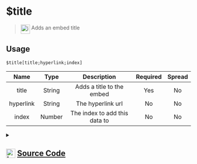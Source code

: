 # $title
> <img align="top" src="https://upload.wikimedia.org/wikipedia/commons/thumb/e/e4/Infobox_info_icon.svg/160px-Infobox_info_icon.svg.png?20150409153300" alt="image" width="25" height="auto"> Adds an embed title
## Usage
```
$title[title;hyperlink;index]
```
| Name | Type | Description | Required | Spread
| :---: | :---: | :---: | :---: | :---: |
title | String | Adds a title to the embed | Yes | No
hyperlink | String | The hyperlink url | No | No
index | Number | The index to add this data to | No | No
<details>
<summary>
    
## <img align="top" src="https://cdn4.iconfinder.com/data/icons/iconsimple-logotypes/512/github-512.png" alt="image" width="25" height="auto">  [Source Code](https://github.com/tryforge/ForgeScript-V2/blob/main/src/native/title.ts)
    
</summary>
    
```ts
import { ArgType, NativeFunction, Return } from "../structures"

export default new NativeFunction({
    name: "$title",
    version: "1.0.0",
    description: "Adds an embed title",
    unwrap: true,
    args: [
        {
            name: "title",
            description: "Adds a title to the embed",
            required: true,
            type: ArgType.String,
            rest: false
        },
        {
            name: "hyperlink",
            description: "The hyperlink url",
            rest: false,
            type: ArgType.String
        },
        {
            name: "index",
            description: "The index to add this data to",
            rest: false,
            type: ArgType.Number
        }
    ],
    brackets: true,
    execute(ctx, [ title, hyperlink, index ]) {
        const embed = ctx.container.embed((index ?? 0)).setTitle(title)
        if (hyperlink) embed.setURL(hyperlink)
        return Return.success()
    },
})
```
    
</details>
